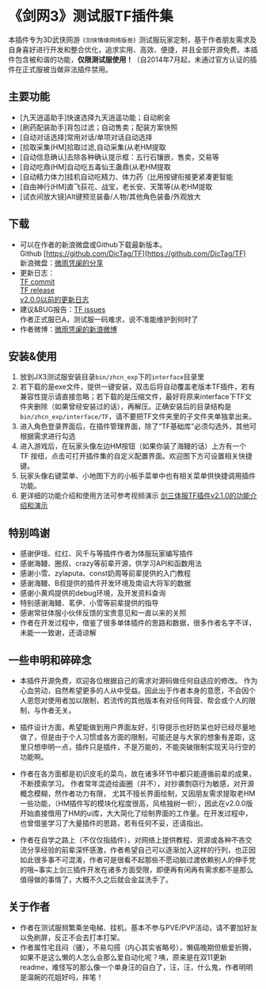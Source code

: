 《剑网3》测试服TF插件集
========================
  本插件专为3D武侠网游`《剑侠情缘网络版叁》`测试服玩家定制，基于作者朋友需求及自身喜好进行开发和整合优化，追求实用、高效、便捷，并且全部开源免费。本插件包含被和谐的功能，**仅限测试服使用！**（自2014年7月起，未通过官方认证的插件在正式服被当做非法插件禁用。

主要功能
--------------
*	[九天逍遥助手]快速选择九天逍遥功能；自动刷金
*	[刷药配装助手]背包过滤；自动售卖；配装方案快照
*	[自动对话选择]常用对话/单项对话自动选择
*	[拾取采集(HM]拾取过滤,自动采集(从老HM提取
*	[自动信息确认]去除各种确认提示框：五行石镶嵌，售卖，交易等
*	[自动吃鼎(HM]自动吃五毒仙王蛊鼎(从老HM提取
*	[自动精力体力]挂机自动吃精力、体力药（比用按键衔接更紧凑更智能
*	[自由神行(HM]直飞荻花、战宝，老长安、天策等(从老HM提取
*	[试衣间放大镜]Alt键预览装备/人物/其他角色装备/外观放大

下载
---------------
* 可以在作者的新浪微盘或Github下载最新版本。  
Github [https://github.com/DicTag/TF](https://github.com/DicTag/TF)  
新浪微盘：[微雨凭阑的分享](http://vdisk.weibo.com/u/5749249142)   
* 更新日志：  
[TF commit](https://github.com/DicTag/TF/commits/master)   
[TF release](https://github.com/DicTag/TF/releases)   
[v2.0.0以前的更新日志](https://github.com/DicTag/TF/wiki/v2.0.0%E4%BB%A5%E5%89%8D%E7%9A%84%E6%9B%B4%E6%96%B0%E6%97%A5%E5%BF%97)  
* 建议&BUG报告：[TF issues](https://github.com/DicTag/TF/issues)  
  作者正式服已A，测试服一码难求，说不准能维护到何时了  
* 作者微博：[微雨凭阑的新浪微博](http://weibo.com/weiyupinglan)

安装&使用
---------------
1. 放到JX3测试服安装目录`bin/zhcn_exp`下的`interface`目录里
2. 若下载的是exe文件，提供一键安装，双击后将自动覆盖老版本TF插件，若有兼容性提示请直接忽略；若下载的是压缩文件，最好将原来interface下TF文件夹删除（如果曾经安装过的话），再解压。正确安装后的目录结构是`bin/zhcn_exp/interface/TF`，请不要把TF文件夹里的子文件夹单独拿出来。
3. 进入角色登录界面后，在插件管理界面，除了“TF基础库”必须勾选外，其他可根据需求进行勾选
4. 进入游戏后，在玩家头像左边HM按钮（如果你装了海鳗的话）上方有一个TF 按纽，点击可打开插件集的自定义配置界面。欢迎图下方可设置相关快捷键。
5. 玩家头像右键菜单、小地图下方的小板手菜单中也有相关菜单供快捷调用插件功能。
6. 更详细的功能介绍和使用方法可参考视频演示 [剑三体服TF插件v2.1.0的功能介绍和演示](http://v.youku.com/v_show/id_XMTM4MzA5NjQ2MA==.html)
	
	
特别鸣谢
---------------
* 感谢伊瑶、红红、风千与等插件作者为体服玩家编写插件
* 感谢海鳗、圈叔、crazy等前辈开源，供学习API和函数用法
* 感谢小雪、zylaputa、const奶周等前辈提供的入门教程
*	感谢海鳗、B叔提供的插件开发环境及南诏大将军的数据
*	感谢小黄鸡提供的debug环境，及开发资料查询
*	特别感谢海鳗、茗伊、小雪等前辈提供的指导
*	感谢常驻体服小伙伴反馈的宝贵意见和一直以来的关照
*	作者在开发过程中，借鉴了很多单体插件的思路和数据，很多作者名字不详，未能一一致谢，还请谅解

一些申明和碎碎念
---------------
* 本插件开源免费，欢迎各位根据自己的需求对源码做任何自适应的修改。
作为心血劳动，自然希望更多的人从中受益。因此出于作者本身的意愿，不会因个人恩怨对使用者加以限制，若流传的其他版本有对任何阵营、帮会或个人的限制，与作者无关。

* 插件设计方面，希望能做到用户界面友好，引导提示也好防呆也好已经尽量地做了，但是由于个人习惯或各方面的限制，可能还是与大家的想象有差距，这里只想申明一点，插件只是插件，不是万能的，不能突破限制实现天马行空的功能啊。

* 作者在各方面都是初识皮毛的菜鸟，故在诸多环节中都只能遵循前辈的成果，不断摸索学习。
作者常年混迹绘画圈（并不），对抄袭剽窃行为敏感，对开源概念模糊，然作者功力有限， 尤其不擅长界面绘制，又因朋友需求提取老HM一些功能，（HM插件写的模块化程度很高，风格独树一帜），因此在v2.0.0版开始直接借用了HM的ui库，大大简化了绘制界面的工作量。在开发过程中，也曾借鉴学习了大量插件的思路，若有任何不妥，还请指出。

* 作者在自学之路上（不仅仅指插件），对网络上提供教程、资源或各种不吝交流分享经验的前辈深怀感激，作者希望自己可以逐渐加入这样的行列，也正因如此很多事不可混淆，作者可是很看不起那些不愿动脑过渡依赖别人的伸手党的哦~事实上剑三插件开发在诸多方面受限，即便再有闲再有需求都不是那么值得做的事情了，大概不久之后就会金盆洗手了。

关于作者
---------------
* 作者在测试服频繁乘坐电梯、挂机，基本不参与PVE/PVP活动，请不要加好友以免刷屏，反正不会去打本打架。
* 作者属性宅且闷（骚），不易勾搭（内心其实省略号），懒癌晚期但极爱折腾，如果不是这么懒的人怎么会那么爱自动化呢？咦，原来是在双11更新readme，难怪写的那么像一个单身汪的自白了，汪，汪，什么鬼，作者明明是温婉的花姐好吗，摔笔！
